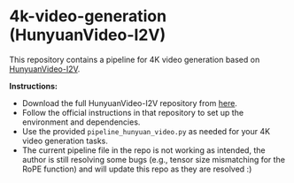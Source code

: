 # 4k-video-generation (HunyuanVideo-I2V)

This repository contains a pipeline for 4K video generation based on [HunyuanVideo-I2V](https://github.com/Tencent/HunyuanVideo-I2V).

**Instructions:**
- Download the full HunyuanVideo-I2V repository from [here](https://github.com/Tencent/HunyuanVideo-I2V).
- Follow the official instructions in that repository to set up the environment and dependencies.
- Use the provided `pipeline_hunyuan_video.py` as needed for your 4K video generation tasks.
- The current pipeline file in the repo is not working as intended, the author is still resolving some bugs (e.g., tensor size mismatching for the RoPE function) and will update this repo as they are resolved :)